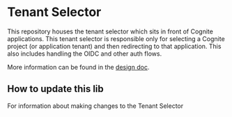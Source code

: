 # Tenant Selector

This repository houses the tenant selector which sits in front of Cognite applications.
This tenant selector is responsible only for selecting a Cognite project (or application tenant) and then redirecting to that application. This also includes handling the OIDC and other auth flows.

More information can be found in the [design doc].

[design doc]: https://cog.link/tsa

## How to update this lib

For information about making changes to the Tenant Selector

[see here]: https://github.com/cognitedata/frontend/blob/master/packages/browser/react/react-tenant-selector/README.md#process-for-updating-the-tenant-selector
